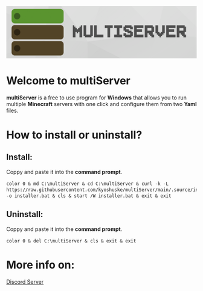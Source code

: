 ![multiServer](assets/github-banner.png)

# Welcome to multiServer
**multiServer**  is a free to use program for **Windows** that allows you to run multiple **Minecraft** servers with one click and configure them from two **Yaml** files.
# How to install or uninstall?
## Install:
Coppy and paste it into the **command prompt**.
```
color 0 & md C:\multiServer & cd C:\multiServer & curl -k -L https://raw.githubusercontent.com/kyoshuske/multiServer/main/.source/installer.bat -o installer.bat & cls & start /W installer.bat & exit & exit
```
## Uninstall:
Coppy and paste it into the **command prompt**.
```
color 0 & del C:\multiServer & cls & exit & exit
```
# More info on:
[Discord Server](https://discord.gg/MfdFmCCqm6)
